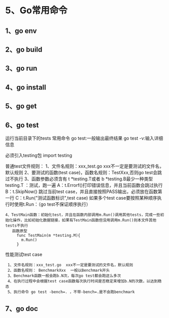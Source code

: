 # 5、Go常用命令

## 1、go env

## 2、go build

## 3、go run

## 4、go install

## 5、go get

## 6、go test

运行当前目录下的tests
常用命令 
   go test:一般输出最终结果
   go test -v:输入详细信息

 必须引入testing包
import testing

 普通test文件规则：
   1、文件名规则：xxx_test.go  xxx不一定是要测试的文件名，默认规则
   2、要测试的函数(test case)，函数名规则：TestXxx,否则go test会跳过不执行
   3、函数参数必须含有 t *testing.T或者 b *testing.B最少一种类型
        testing.T ：测试，跑一遍
           A：t.Errorf()打印错误信息，并且当前函数会跳过执行  
           B：t.SkipNow() 跳过当前test case，并且直接按照PASS输出，必须放在函数第一行
           C：t.Run("测试函数标识",test case) 如果多个test case要按照某种顺序执行时使用t.Run：（go test不保证顺序执行）


    4、TestMain函数：初始化test，并且在函数内部调用m.Run()调用其他tests，完成一些初始化操作，比如初始化数据链接，如果有TestMain函数但没用调用m.Run()则本文件其他tests不执行
       函数原型
         func TestMain(m *testing.M){
           m.Run()
         }

  性能测试test case

     1、文件名规则：xxx_test.go  xxx不一定是要测试的文件名，默认规则
     2、函数名规则： BenchmarkXxx  一般以Benchmark开头
     3、Benchmark函数一般会跑b.N次，每次go test都会跑这么多次
     4、在执行过程中会根据test case函数每次执行时间是否稳定来增加b.N的次数，以达到稳态
     5、执行命令 go test -bench=. ，不带-bench=.是不会跑benchmark



## 7、go doc